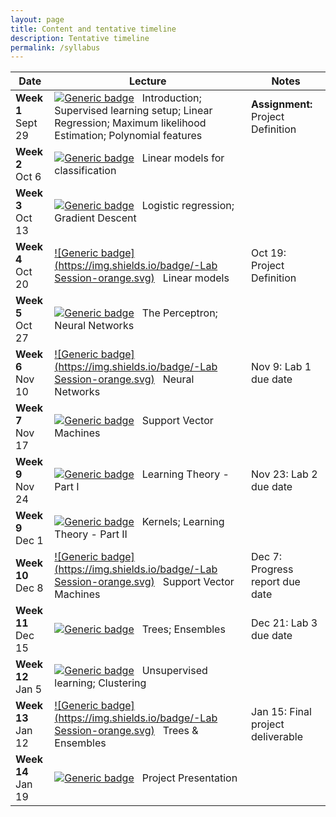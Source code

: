 ```yaml
---
layout: page
title: Content and tentative timeline
description: Tentative timeline
permalink: /syllabus
---
```



|  Date       | Lecture           | Notes |
| --------- | -------------------- | ------ |
| **Week 1** <br> Sept 29       | [![Generic badge](https://img.shields.io/badge/-Lecture-blue.svg)](https://shields.io/) &nbsp; Introduction; Supervised learning setup; Linear Regression; Maximum likelihood Estimation; Polynomial features    |  **Assignment:** Project Definition |
| **Week 2** <br> Oct 6      | [![Generic badge](https://img.shields.io/badge/-Lecture-blue.svg)](https://shields.io/) &nbsp; Linear models for classification     |    |
| **Week 3** <br> Oct 13      | [![Generic badge](https://img.shields.io/badge/-Lecture-blue.svg)](https://shields.io/) &nbsp; Logistic regression; Gradient Descent      |    |
| **Week 4** <br> Oct 20      |  [![Generic badge](https://img.shields.io/badge/-Lab Session-orange.svg)](https://shields.io/) &nbsp; Linear models     |  Oct 19: Project Definition  |
| **Week 5** <br> Oct 27      | [![Generic badge](https://img.shields.io/badge/-Lecture-blue.svg)](https://shields.io/) &nbsp; The Perceptron; Neural Networks     |    |
| **Week 6** <br> Nov 10      | [![Generic badge](https://img.shields.io/badge/-Lab Session-orange.svg)](https://shields.io/) &nbsp; Neural Networks     |  Nov 9: Lab 1 due date    |
| **Week 7** <br> Nov 17      | [![Generic badge](https://img.shields.io/badge/-Lecture-blue.svg)](https://shields.io/) &nbsp; Support Vector Machines      |    |
| **Week 9** <br> Nov 24      | [![Generic badge](https://img.shields.io/badge/-Lecture-blue.svg)](https://shields.io/) &nbsp;  Learning Theory - Part I   | Nov 23: Lab 2 due date   |
| **Week 9** <br> Dec 1      | [![Generic badge](https://img.shields.io/badge/-Lecture-blue.svg)](https://shields.io/) &nbsp; Kernels; Learning Theory - Part II     |    |
| **Week 10** <br> Dec 8      | [![Generic badge](https://img.shields.io/badge/-Lab Session-orange.svg)](https://shields.io/) &nbsp; Support Vector Machines   |  Dec 7: Progress report due date   |
| **Week 11** <br> Dec 15      | [![Generic badge](https://img.shields.io/badge/-Lecture-blue.svg)](https://shields.io/) &nbsp; Trees; Ensembles      |  Dec 21: Lab 3 due date |
| **Week 12** <br> Jan 5      | [![Generic badge](https://img.shields.io/badge/-Lecture-blue.svg)](https://shields.io/) &nbsp; Unsupervised learning; Clustering       |    |
| **Week 13** <br> Jan 12      | [![Generic badge](https://img.shields.io/badge/-Lab Session-orange.svg)](https://shields.io/) &nbsp; Trees & Ensembles    | Jan 15: Final project deliverable  |
| **Week 14** <br> Jan 19      | [![Generic badge](https://img.shields.io/badge/-Lecture-blue.svg)](https://shields.io/) &nbsp; Project Presentation     |    |

